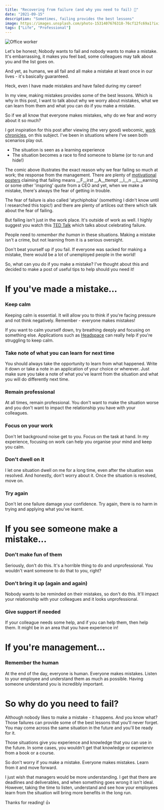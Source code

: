 ```yaml
---
title: "Recovering from failure (and why you need to fail) 🤔"
date: "2021-09-15"
description: "Sometimes, failing provides the best lessons"
image: https://images.unsplash.com/photo-1531407676318-76cf12fc69a1?ixid=MnwxMjA3fDB8MHxzZWFyY2h8MTd8fGZhaWx1cmV8ZW58MHx8MHx8&ixlib=rb-1.2.1&auto=format&fit=crop&w=500&q=60
tags: ["Life", "Professional"]
---
```


![Office worker](https://images.unsplash.com/photo-1531407676318-76cf12fc69a1?ixid=MnwxMjA3fDB8MHxzZWFyY2h8MTd8fGZhaWx1cmV8ZW58MHx8MHx8&ixlib=rb-1.2.1&auto=format&fit=crop&w=500&q=60)

Let's be honest; Nobody wants to fail and nobody wants to make a mistake. It's embarrassing, it makes you feel bad, some colleagues may talk about you and the list goes on. 

And yet, as humans, we all fail and all make a mistake at least once in our lives - it's basically guaranteed.

Heck, even I have made mistakes and have failed during my career!

In my view, making mistakes provides some of the best lessons. Which is why in this post, I want to talk about why we worry about mistakes, what we can learn from them and what you can do if you make a mistake.

So if we all know that everyone makes mistakes, why do we fear and worry about it so much?

I got inspiration for this post after viewing (the very good) webcomic, [work chronicles](https://workchronicles.com/failure-post-mortems/), on this subject. I've been in situations where I've seen both scenarios play out.
- The situation is seen as a learning experience
- The situation becomes a race to find someone to blame (or to run and hide!)

The comic above illustrates the exact reason why we fear failing so much at work; the response from the management. There are plenty of [motivational posters](https://duckduckgo.com/?q=motivational+quote+on+failure&t=newext&atb=v267-1&iax=images&ia=images) claiming that failing means __F__irst __A__ttempt __I__n __L__earning or some other 'inspring' quote from a CEO and yet, when we make a mistake, there's always the fear of getting in trouble.

The fear of failure is also called 'atychiphobia' (something I didn't know until I researched this topic!) and there are plenty of artilces out there which talk about the fear of failing.

But failing isn't just in the work place. It's outside of work as well. I highly suggest you watch this [TED Talk](https://www.ted.com/talks/astro_teller_the_unexpected_benefit_of_celebrating_failure) which talks about celebrating failure.

People need to _remember the human_ in these situations. Making a mistake isn't a crime, but not learning from it is a serious oversight.

Don't beat yourself up if you fail. If everyone was sacked for making a mistake, there would be a lot of unemployed people in the world!

So, what can you do if you make a mistake? I've thought about this and decided to make a post of useful tips to help should you need it!

# If you've made a mistake...
### Keep calm

Keeping calm is essential. It will allow you to think if you're facing pressure and not think negatively. Remember - everyone makes mistakes!

If you want to calm yourself down, try breathing deeply and focusing on something else. Applications such as [Headspace](https://www.headspace.com/) can really help if you're struggling to keep calm.


### Take note of what you can learn for next time

You should always take the opportunity to learn from what happened. Write it down or take a note in an application of your choice or wherever. Just make sure you take a note of what you've learnt from the situation and what you will do differently next time.

### Remain professional

At all times, remain professional. You don't want to make the situation worse and you don't want to impact the relationship you have with your colleagues.

### Focus on your work

Don't let background noise get to you. Focus on the task at hand. In my experience, focusing on work can help you organise your mind and keep you calm.

### Don't dwell on it

I let one situation dwell on me for a long time, even after the situation was resolved. And honestly, don't worry about it. Once the situation is resolved, move on.

### Try again

Don't let one failure damage your confidence. Try again, there is no harm in trying and applying what you've learnt.

# If you see someone make a mistake...

### Don't make fun of them

Seriously, don't do this. It's a horrible thing to do and unprofessional. You wouldn't want someone to do that to you, right?

### Don't bring it up (again and again)

Nobody wants to be reminded on their mistakes, so don't do this. It'll impact your relationship with your colleagues and it looks unprofessional.

### Give support if needed

If your colleague needs some help, and if you can help them, then help them. It might be in an area that you have experience in!


# If you're management...

### Remember the human

At the end of the day, everyone is human. Everyone makes mistakes. Listen to your employee and understand them as much as possible. Having someone understand you is incredibly important.

# So why do you need to fail?

Although nobody likes to make a mistake - it happens. And you know what? Those failures can provide some of the best lessons that you'll never forget. You may come across the same situation in the future and you'll be ready for it.

Those situations give you experience and knowledge that you can use in the future. In some cases, you wouldn't get that knowledge or experience from a book or a course.

So don't worry if you make a mistake. Everyone makes mistakes. Learn from it and move forward.

I just wish that managers would be more understanding. I get that there are deadlines and deliverables, and when something goes wrong it isn't ideal. However, taking the time to listen, understand and see how your employees learn from the situation will bring more benefits in the long run.

Thanks for reading! 👍